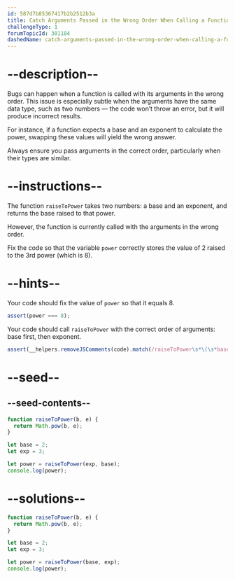 ```yaml
---
id: 587d7b85367417b2b2512b3a
title: Catch Arguments Passed in the Wrong Order When Calling a Function
challengeType: 1
forumTopicId: 301184
dashedName: catch-arguments-passed-in-the-wrong-order-when-calling-a-function
---
```


# --description--

Bugs can happen when a function is called with its arguments in the wrong order. This issue is especially subtle when the arguments have the same data type, such as two numbers — the code won’t throw an error, but it will produce incorrect results.

For instance, if a function expects a base and an exponent to calculate the power, swapping these values will yield the wrong answer.

Always ensure you pass arguments in the correct order, particularly when their types are similar.

# --instructions--

The function `raiseToPower` takes two numbers: a base and an exponent, and returns the base raised to that power.

However, the function is currently called with the arguments in the wrong order.

Fix the code so that the variable `power` correctly stores the value of 2 raised to the 3rd power (which is 8).

# --hints--

Your code should fix the value of `power` so that it equals 8.

```js
assert(power === 8);
```

Your code should call `raiseToPower` with the correct order of arguments: base first, then exponent.

```js
assert(__helpers.removeJSComments(code).match(/raiseToPower\s*\(\s*base\s*,\s*exp\s*\)/));
```

# --seed--

## --seed-contents--

```js
function raiseToPower(b, e) {
  return Math.pow(b, e);
}

let base = 2;
let exp = 3;

let power = raiseToPower(exp, base);
console.log(power);
```

# --solutions--

```js
function raiseToPower(b, e) {
  return Math.pow(b, e);
}

let base = 2;
let exp = 3;

let power = raiseToPower(base, exp);
console.log(power);
```
